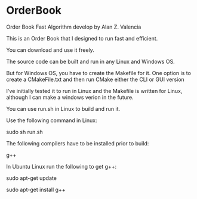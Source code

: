 # OrderBook
Order Book Fast Algorithm develop by Alan Z. Valencia

This is an Order Book that I designed to run fast and efficient.

You can download and use it freely.

The source code can be built and run in any Linux and Windows OS.

But for Windows OS, you have to create the Makefile for it. One option is to create a CMakeFile.txt and then run CMake either the CLI or GUI version

I've initially tested it to run in Linux and the Makefile is written for Linux, although I can make a windows verion in the future.

You can use run.sh in Linux to build and run it.

Use the following command in Linux:

sudo sh run.sh

The following compilers have to be installed prior to build:

g++

In Ubuntu Linux run the following to get g++:

sudo apt-get update

sudo apt-get install g++

